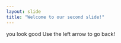 ```yaml
---
layout: slide
title: "Welcome to our second slide!"
---
```

you look good
Use the left arrow to go back!
